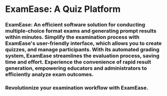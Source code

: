 # ExamEase: A Quiz Platform

### ExamEase: An efficient software solution for conducting multiple-choice format exams and generating prompt results within minutes. Simplify the examination process with ExamEase's user-friendly interface, which allows you to create quizzes, and manage participants. With its automated grading system, ExamEase streamlines the evaluation process, saving time and effort. Experience the convenience of rapid result generation, empowering educators and administrators to efficiently analyze exam outcomes.

### Revolutionize your examination workflow with ExamEase.
